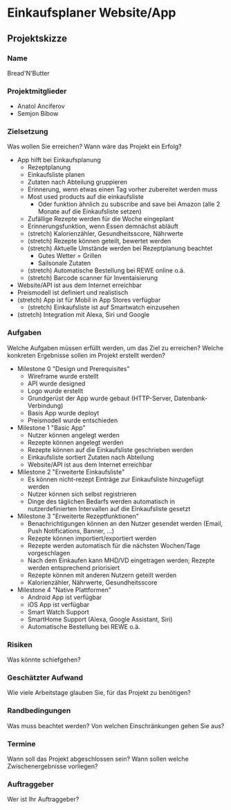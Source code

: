 # Einkaufsplaner Website/App

## Projektskizze

### Name

Bread'N'Butter

### Projektmitglieder

- Anatol Anciferov
- Semjon Bibow

### Zielsetzung

Was wollen Sie erreichen?
Wann wäre das Projekt ein Erfolg?

- App hilft bei Einkaufsplanung
  - Rezeptplanung
  - Einkaufsliste planen
  - Zutaten nach Abteilung gruppieren
  - Erinnerung, wenn etwas einen Tag vorher zubereitet werden muss
  - Most used products auf die einkaufsliste
    - Oder funktion ähnlich zu subscribe and save bei Amazon (alle 2 Monate auf
      die Einkaufsliste setzen)
  - Zufällige Rezepte werden für die Woche eingeplant
  - Erinnerungsfunktion, wenn Essen demnächst abläuft
  - (stretch) Kalorienzähler, Gesundheitsscore, Nährwerte
  - (stretch) Rezepte können geteilt, bewertet werden
  - (stretch) Aktuelle Umstände werden bei Rezeptplanung beachtet
    - Gutes Wetter = Grillen
    - Sailsonale Zutaten
  - (stretch) Automatische Bestellung bei REWE online o.ä.
  - (stretch) Barcode scanner für Inventaisierung
- Website/API ist aus dem Internet erreichbar
- Preismodell ist definiert und realistisch
- (stretch) App ist für Mobil in App Stores verfügbar
  - (stretch) Einkaufsliste ist auf Smartwatch einzusehen
- (stretch) Integration mit Alexa, Siri und Google

### Aufgaben

Welche Aufgaben müssen erfüllt werden, um das Ziel zu erreichen?
Welche konkreten Ergebnisse sollen im Projekt erstellt werden?

- Milestone 0 "Design und Prerequisites"
  - Wireframe wurde erstellt
  - API wurde designed
  - Logo wurde erstellt
  - Grundgerüst der App wurde gebaut (HTTP-Server, Datenbank-Verbindung)
  - Basis App wurde deployt
  - Preismodell wurde entschieden
- Milestone 1 "Basic App"
  - Nutzer können angelegt werden
  - Rezepte können angelegt werden
  - Rezepte können auf die Einkaufsliste geschrieben werden
  - Einkaufsliste sortiert Zutaten nach Abteilung
  - Website/API ist aus dem Internet erreichbar
- Milestone 2 "Erweiterte Einkaufsliste"
  - Es können nicht-rezept Einträge zur Einkaufsliste hinzugefügt werden
  - Nutzer können sich selbst registrieren
  - Dinge des täglichen Bedarfs werden automatisch in nutzerdefinierten
    Intervallen auf die Einkaufsliste gesetzt
- Milestone 3 "Erweiterte Rezeptfunktionen"
  - Benachrichtigungen können an den Nutzer gesendet werden (Email, Push
    Notifications, Banner, ...)
  - Rezepte können importiert/exportiert werden
  - Rezepte werden automatisch für die nächsten Wochen/Tage vorgeschlagen
  - Nach dem Einkaufen kann MHD/VD eingetragen werden; Rezepte werden
    entsprechend priorisiert
  - Rezepte können mit anderen Nutzern geteilt werden
  - Kalorienzähler, Nährwerte, Gesundheitsscore
- Milestone 4 "Native Plattformen"
  - Android App ist verfügbar
  - iOS App ist verfügbar
  - Smart Watch Support
  - SmartHome Support (Alexa, Google Assistant, Siri)
  - Automatische Bestellung bei REWE o.ä.

### Risiken

Was könnte schiefgehen?

### Geschätzter Aufwand

Wie viele Arbeitstage glauben Sie, für das Projekt zu benötigen?

### Randbedingungen

Was muss beachtet werden?
Von welchen Einschränkungen gehen Sie aus?

### Termine

Wann soll das Projekt abgeschlossen sein?
Wann sollen welche Zwischenergebnisse vorliegen?

### Auftraggeber

Wer ist Ihr Auftraggeber?
